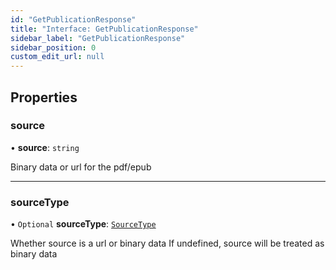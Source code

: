 ```yaml
---
id: "GetPublicationResponse"
title: "Interface: GetPublicationResponse"
sidebar_label: "GetPublicationResponse"
sidebar_position: 0
custom_edit_url: null
---
```


## Properties

### source

• **source**: `string`

Binary data or url for the pdf/epub

___

### sourceType

• `Optional` **sourceType**: [`SourceType`](../#sourcetype)

Whether source is a url or binary data
If undefined, source will be treated as binary data
